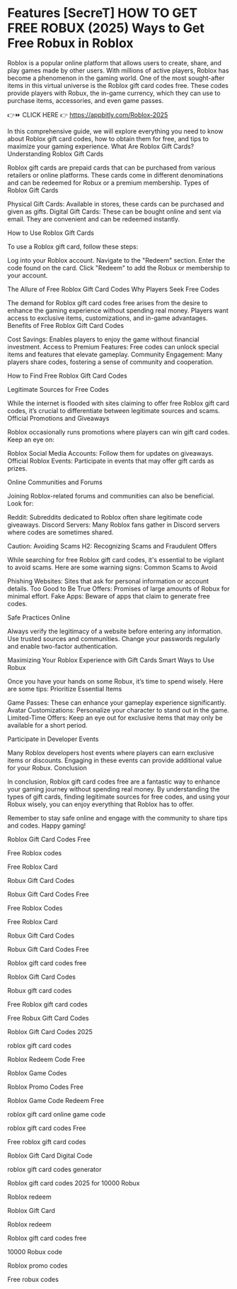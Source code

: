 # Features [SecreT] HOW TO GET FREE ROBUX (2025) Ways to Get Free Robux in Roblox


Roblox is a popular online platform that allows users to create, share, and play games made by other users. With millions of active players, Roblox has become a phenomenon in the gaming world. One of the most sought-after items in this virtual universe is the Roblox gift card codes free. These codes provide players with Robux, the in-game currency, which they can use to purchase items, accessories, and even game passes.


👉⏩ CLICK HERE 👉 https://appbitly.com/Roblox-2025


In this comprehensive guide, we will explore everything you need to know about Roblox gift card codes, how to obtain them for free, and tips to maximize your gaming experience. What Are Roblox Gift Cards?
Understanding Roblox Gift Cards

Roblox gift cards are prepaid cards that can be purchased from various retailers or online platforms. These cards come in different denominations and can be redeemed for Robux or a premium membership. Types of Roblox Gift Cards

Physical Gift Cards: Available in stores, these cards can be purchased and given as gifts.
Digital Gift Cards: These can be bought online and sent via email. They are convenient and can be redeemed instantly.

How to Use Roblox Gift Cards

To use a Roblox gift card, follow these steps:

Log into your Roblox account.
Navigate to the "Redeem" section.
Enter the code found on the card.
Click "Redeem" to add the Robux or membership to your account.

The Allure of Free Roblox Gift Card Codes
Why Players Seek Free Codes

The demand for Roblox gift card codes free arises from the desire to enhance the gaming experience without spending real money. Players want access to exclusive items, customizations, and in-game advantages. Benefits of Free Roblox Gift Card Codes

Cost Savings: Enables players to enjoy the game without financial investment.
Access to Premium Features: Free codes can unlock special items and features that elevate gameplay.
Community Engagement: Many players share codes, fostering a sense of community and cooperation.

How to Find Free Roblox Gift Card Codes

Legitimate Sources for Free Codes

While the internet is flooded with sites claiming to offer free Roblox gift card codes, it’s crucial to differentiate between legitimate sources and scams. Official Promotions and Giveaways

Roblox occasionally runs promotions where players can win gift card codes. Keep an eye on:

Roblox Social Media Accounts: Follow them for updates on giveaways.
Official Roblox Events: Participate in events that may offer gift cards as prizes.

Online Communities and Forums

Joining Roblox-related forums and communities can also be beneficial. Look for:

Reddit: Subreddits dedicated to Roblox often share legitimate code giveaways.
Discord Servers: Many Roblox fans gather in Discord servers where codes are sometimes shared.

Caution: Avoiding Scams H2: Recognizing Scams and Fraudulent Offers

While searching for free Roblox gift card codes, it's essential to be vigilant to avoid scams. Here are some warning signs: Common Scams to Avoid

Phishing Websites: Sites that ask for personal information or account details.
Too Good to Be True Offers: Promises of large amounts of Robux for minimal effort.
Fake Apps: Beware of apps that claim to generate free codes.

Safe Practices Online

Always verify the legitimacy of a website before entering any information.
Use trusted sources and communities.
Change your passwords regularly and enable two-factor authentication.

Maximizing Your Roblox Experience with Gift Cards Smart Ways to Use Robux

Once you have your hands on some Robux, it’s time to spend wisely. Here are some tips: Prioritize Essential Items

Game Passes: These can enhance your gameplay experience significantly.
Avatar Customizations: Personalize your character to stand out in the game.
Limited-Time Offers: Keep an eye out for exclusive items that may only be available for a short period.

Participate in Developer Events

Many Roblox developers host events where players can earn exclusive items or discounts. Engaging in these events can provide additional value for your Robux. Conclusion

In conclusion, Roblox gift card codes free are a fantastic way to enhance your gaming journey without spending real money. By understanding the types of gift cards, finding legitimate sources for free codes, and using your Robux wisely, you can enjoy everything that Roblox has to offer.

Remember to stay safe online and engage with the community to share tips and codes. Happy gaming!

Roblox Gift Card Codes Free

Free Roblox codes

Free Roblox Card

Robux Gift Card Codes

Robux Gift Card Codes Free

Free Roblox Codes

Free Roblox Card

Robux Gift Card Codes

Robux Gift Card Codes Free

Roblox gift card codes free

Roblox Gift Card Codes

Robux gift card codes

Free Roblox gift card codes

Free Robux Gift Card Codes

Roblox Gift Card Codes 2025

roblox gift card codes

Roblox Redeem Code Free

Roblox Game Codes

Roblox Promo Codes Free

Roblox Game Code Redeem Free

roblox gift card online game code

roblox gift card codes Free

Free roblox gift card codes

Roblox Gift Card Digital Code

roblox gift card codes generator

Roblox gift card codes 2025 for 10000 Robux

Roblox redeem

Roblox Gift Card

Roblox redeem

Roblox gift card codes free

10000 Robux code

Roblox promo codes

Free robux codes